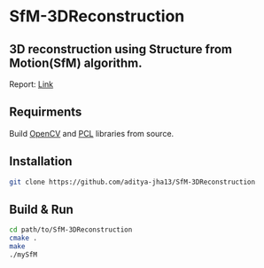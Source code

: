 # SfM-3DReconstruction
## 3D reconstruction using Structure from Motion(SfM) algorithm.

Report: [Link](https://docs.google.com/document/d/12FPLzRIO8AhcV78BXjLcLoiL17x3lf_6GzaUwWQ54Pc/edit?usp=sharing)

## Requirments

Build [OpenCV](https://gist.github.com/Mahedi-61/804a663b449e4cdb31b5fea96bb9d561) and [PCL](https://pcl.readthedocs.io/projects/tutorials/en/master/) libraries from source.

## Installation

```bash
git clone https://github.com/aditya-jha13/SfM-3DReconstruction
```

## Build & Run

```bash
cd path/to/SfM-3DReconstruction
cmake .
make
./mySfM
```
